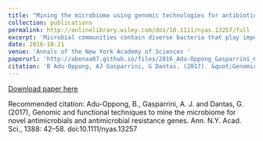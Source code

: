 ```yaml
---
title: "Mining the microbiome using genomic technologies for antibiotic resistance and discovery."
collection: publications
permalink: http://onlinelibrary.wiley.com/doi/10.1111/nyas.13257/full
excerpt: 'Microbial communities contain diverse bacteria that play important roles in every environment. Advances in sequencing and computational methodologies over the past decades have illuminated the phylogenetic and functional diversity of microbial communities from diverse habitats.'
date: 2016-10-21
venue: 'Annals of the New York Academy of Sciences '
paperurl: 'http://abenaa07.github.io/files/2016_Adu-Oppong_Gasparrini_GenomicFunctionalMiningAbxResProd_REVIEW_AnnalsNYAS.pdf'
citation: 'B Adu‐Oppong, AJ Gasparrini, G Dantas. (2017). &quot;Genomic and functional techniques to mine the microbiome for novel antimicrobials and antimicrobial resistance genes.&quot; <i>Annals of the New York Academy of Sciences</i>. 1388.'
---
```


[Download paper here](http://abenaa07.github.io/files/2016_Adu-Oppong_Gasparrini_GenomicFunctionalMiningAbxResProd_REVIEW_AnnalsNYAS.pdf)

Recommended citation: Adu-Oppong, B., Gasparrini, A. J. and Dantas, G. (2017), Genomic and functional techniques to mine the microbiome for novel antimicrobials and antimicrobial resistance genes. Ann. N.Y. Acad. Sci., 1388: 42–58. doi:10.1111/nyas.13257
